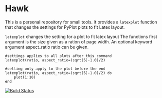 # Hawk
This is a personal repository for small tools. It provides a `latexplot` function that changes the settings for PyPlot 
plots to fit Latex layout.

`latexplot` changes the setting for a plot to fit latex layout
The functions first argument is the size given as a ration of page width.
An optional keyword argument aspect_ratio ratio can be given.
```
#settings applies to all plots after this command
latexplot(ratio, aspect_ratio=(sqrt(5)-1.0)/2)

#setting only apply to the plot before the end
latexplot(ratio, aspect_ratio=(sqrt(5)-1.0)/2) do
	plot(1:10)
end
```

[![Build Status](https://travis-ci.org/dhoegh/Hawk.jl.svg?branch=master)](https://travis-ci.org/dhoegh/Hawk.jl)
